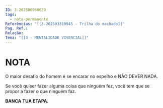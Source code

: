 ```yaml
---
ID: 3-202506060639
tags:
  - nota-permanente
Referências: "[[3-202503310945 - Trilha do machado]]"
Pag. Ref.: 
Relação: 
Tema: "[[3 - MENTALIDADE VIVENCIAL]]"
---
```

# NOTA 

O maior desafio do homem é se encarar no espelho e NÃO DEVER NADA.

Se você quiser fazer alguma coisa que ninguém fez, você tem que se propor a fazer o que ninguém faz.

**BANCA TUA ETAPA.**



